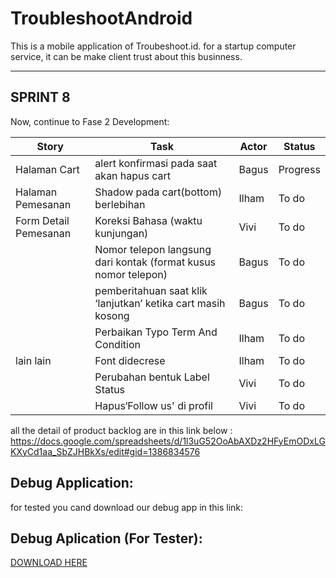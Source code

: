 # TroubleshootAndroid
This is a mobile application of Troubeshoot.id.
for a startup computer service, it can be make client trust about this businness.

<hr>

## SPRINT 8
Now, continue to Fase 2 Development:

| Story                 | Task                                                              | Actor | Status   |
|-----------------------|-------------------------------------------------------------------|-------|----------|
| Halaman Cart          | alert konfirmasi pada saat akan hapus cart                        | Bagus | Progress |
| Halaman Pemesanan     | Shadow pada cart\(bottom\) berlebihan                             | Ilham | To do    |
| Form Detail Pemesanan | Koreksi Bahasa \(waktu kunjungan\)                                | Vivi  | To do    |
|                       | Nomor telepon langsung dari kontak \(format kusus nomor telepon\) | Bagus | To do    |
|                       | pemberitahuan saat klik ‘lanjutkan’ ketika cart masih kosong      | Bagus | To do    |
|                       | Perbaikan Typo Term And Condition                                 | Ilham | To do    |
| lain lain             | Font didecrese                                                    | Ilham | To do    |
|                       | Perubahan bentuk Label Status                                     | Vivi  | To do    |
|                       | Hapus‘Follow us' di profil                                        | Vivi  | To do    |

all the detail of product backlog are in this link below : <br>
https://docs.google.com/spreadsheets/d/1l3uG52OoAbAXDz2HFyEmODxLGKXyCd1aa_SbZJHBkXs/edit#gid=1386834576



## Debug Application:
for tested you cand download our debug app in this link:
## Debug Aplication (For Tester):
[DOWNLOAD HERE](https://drive.google.com/file/d/1FtzZsp3WCAhUh7tuGghWAujCE3wAXEDD/view?usp=sharing)
<br>
<br>


